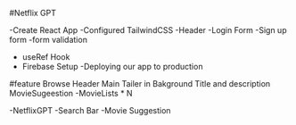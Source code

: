 #Netflix GPT

-Create React App
-Configured TailwindCSS
-Header
-Login Form
-Sign up form
-form validation
- useRef Hook
- Firebase Setup
-Deploying our app to production



#feature
Browse
Header 
Main
   Tailer in Bakground 
   Title and description
   MovieSugeestion
      -MovieLists * N

-NetflixGPT
    -Search Bar
    -Movie Suggestion
